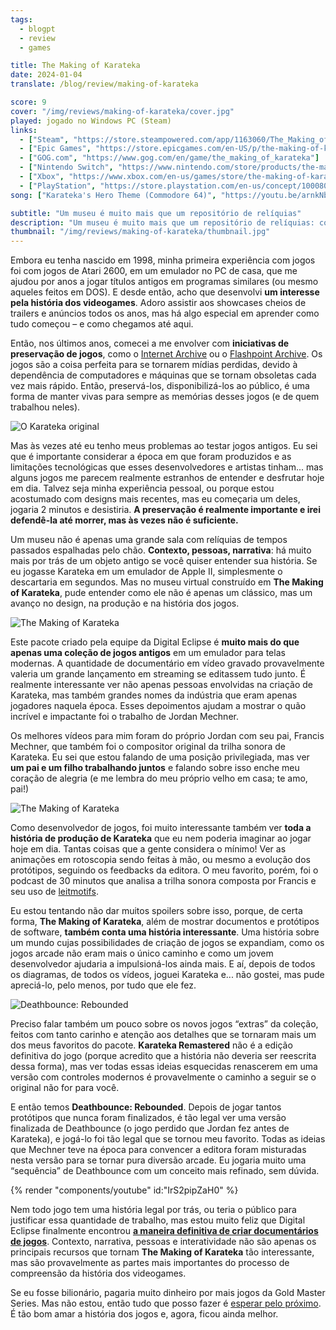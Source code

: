 ```yaml
---
tags:
  - blogpt
  - review
  - games

title: The Making of Karateka
date: 2024-01-04
translate: /blog/review/making-of-karateka

score: 9
cover: "/img/reviews/making-of-karateka/cover.jpg"
played: jogado no Windows PC (Steam)
links:
  - ["Steam", "https://store.steampowered.com/app/1163060/The_Making_of_Karateka?curator_clanid=44763507"]
  - ["Epic Games", "https://store.epicgames.com/en-US/p/the-making-of-karateka-7d9a6c"]
  - ["GOG.com", "https://www.gog.com/en/game/the_making_of_karateka"]
  - ["Nintendo Switch", "https://www.nintendo.com/store/products/the-making-of-karateka-switch/"]
  - ["Xbox", "https://www.xbox.com/en-us/games/store/the-making-of-karateka/9n28hrlh972x"]
  - ["PlayStation", "https://store.playstation.com/en-us/concept/10008037"]
song: ["Karateka's Hero Theme (Commodore 64)", "https://youtu.be/arnkNbxnCYU?t=130"]

subtitle: "Um museu é muito mais que um repositório de relíquias"
description: "Um museu é muito mais que um repositório de relíquias: contexto e narrativa é o que eu precisava para apreciar um clássico como Karateka."
thumbnail: "/img/reviews/making-of-karateka/thumbnail.jpg"
---
```


Embora eu tenha nascido em 1998, minha primeira experiência com jogos foi com jogos de Atari 2600, em um emulador no PC de casa, que me ajudou por anos a jogar títulos antigos em programas similares (ou mesmo aqueles feitos em DOS). E desde então, acho que desenvolvi **um interesse pela história dos videogames**. Adoro assistir aos showcases cheios de trailers e anúncios todos os anos, mas há algo especial em aprender como tudo começou – e como chegamos até aqui.

Então, nos últimos anos, comecei a me envolver com **iniciativas de preservação de jogos**, como o [Internet Archive](https://archive.org/details/@gabtoschi) ou o [Flashpoint Archive](https://flashpointarchive.org/). Os jogos são a coisa perfeita para se tornarem mídias perdidas, devido à dependência de computadores e máquinas que se tornam obsoletas cada vez mais rápido. Então, preservá-los, disponibilizá-los ao público, é uma forma de manter vivas para sempre as memórias desses jogos (e de quem trabalhou neles).

![O Karateka original](/img/reviews/making-of-karateka/original.jpg)

Mas às vezes até eu tenho meus problemas ao testar jogos antigos. Eu sei que é importante considerar a época em que foram produzidos e as limitações tecnológicas que esses desenvolvedores e artistas tinham... mas alguns jogos me parecem realmente estranhos de entender e desfrutar hoje em dia. Talvez seja minha experiência pessoal, ou porque estou acostumado com designs mais recentes, mas eu começaria um deles, jogaria 2 minutos e desistiria. **A preservação é realmente importante e irei defendê-la até morrer, mas às vezes não é suficiente.**

Um museu não é apenas uma grande sala com relíquias de tempos passados espalhadas pelo chão. **Contexto, pessoas, narrativa**: há muito mais por trás de um objeto antigo se você quiser entender sua história. Se eu jogasse Karateka em um emulador de Apple II, simplesmente o descartaria em segundos. Mas no museu virtual construído em **The Making of Karateka**, pude entender como ele não é apenas um clássico, mas um avanço no design, na produção e na história dos jogos.

![The Making of Karateka](/img/reviews/making-of-karateka/interface.jpg)

Este pacote criado pela equipe da Digital Eclipse é **muito mais do que apenas uma coleção de jogos antigos** em um emulador para telas modernas. A quantidade de documentário em vídeo gravado provavelmente valeria um grande lançamento em streaming se editassem tudo junto. É realmente interessante ver não apenas pessoas envolvidas na criação de Karateka, mas também grandes nomes da indústria que eram apenas jogadores naquela época. Esses depoimentos ajudam a mostrar o quão incrível e impactante foi o trabalho de Jordan Mechner.

Os melhores vídeos para mim foram do próprio Jordan com seu pai, Francis Mechner, que também foi o compositor original da trilha sonora de Karateka. Eu sei que estou falando de uma posição privilegiada, mas ver **um pai e um filho trabalhando juntos** e falando sobre isso enche meu coração de alegria (e me lembra do meu próprio velho em casa; te amo, pai!)

![The Making of Karateka](/img/reviews/making-of-karateka/rotoscope.jpg)

Como desenvolvedor de jogos, foi muito interessante também ver **toda a história de produção de Karateka** que eu nem poderia imaginar ao jogar hoje em dia. Tantas coisas que a gente considera o mínimo! Ver as animações em rotoscopia sendo feitas à mão, ou mesmo a evolução dos protótipos, seguindo os feedbacks da editora. O meu favorito, porém, foi o podcast de 30 minutos que analisa a trilha sonora composta por Francis e seu uso de [leitmotifs](https://en.wikipedia.org/wiki/Leitmotif).

Eu estou tentando não dar muitos spoilers sobre isso, porque, de certa forma, **The Making of Karateka**, além de mostrar documentos e protótipos de software, **também conta uma história interessante**. Uma história sobre um mundo cujas possibilidades de criação de jogos se expandiam, como os jogos arcade não eram mais o único caminho e como um jovem desenvolvedor ajudaria a impulsioná-los ainda mais. E aí, depois de todos os diagramas, de todos os vídeos, joguei Karateka e... não gostei, mas pude apreciá-lo, pelo menos, por tudo que ele fez.

![Deathbounce: Rebounded](/img/reviews/making-of-karateka/deathbounce.jpg)

Preciso falar também um pouco sobre os novos jogos “extras” da coleção, feitos com tanto carinho e atenção aos detalhes que se tornaram mais um dos meus favoritos do pacote. **Karateka Remastered** não é a edição definitiva do jogo (porque acredito que a história não deveria ser reescrita dessa forma), mas ver todas essas ideias esquecidas renascerem em uma versão com controles modernos é provavelmente o caminho a seguir se o original não for para você.

E então temos **Deathbounce: Rebounded**. Depois de jogar tantos protótipos que nunca foram finalizados, é tão legal ver uma versão finalizada de Deathbounce (o jogo perdido que Jordan fez antes de Karateka), e jogá-lo foi tão legal que se tornou meu favorito. Todas as ideias que Mechner teve na época para convencer a editora foram misturadas nesta versão para se tornar pura diversão arcade. Eu jogaria muito uma “sequência” de Deathbounce com um conceito mais refinado, sem dúvida.

{% render "components/youtube" id:"IrS2pipZaH0" %}

Nem todo jogo tem uma história legal por trás, ou teria o público para justificar essa quantidade de trabalho, mas estou muito feliz que Digital Eclipse finalmente encontrou **[a maneira definitiva de criar documentários de jogos](https://www.youtube.com/watch?v=4uF6ehiXw4I)**. Contexto, narrativa, pessoas e interatividade não são apenas os principais recursos que tornam **The Making of Karateka** tão interessante, mas são provavelmente as partes mais importantes do processo de compreensão da história dos videogames.

Se eu fosse bilionário, pagaria muito dinheiro por mais jogos da Gold Master Series. Mas não estou, então tudo que posso fazer é [esperar pelo próximo](https://store.steampowered.com/app/2236680/Llamasoft_The_Jeff_Minter_Story?curator_clanid=44763507). É tão bom amar a história dos jogos e, agora, ficou ainda melhor.